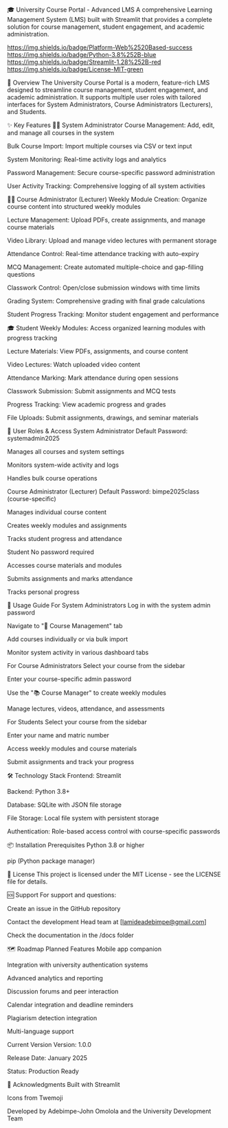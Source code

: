 🎓 University Course Portal - Advanced LMS
A comprehensive Learning Management System (LMS) built with Streamlit that provides a complete solution for course management, student engagement, and academic administration.

https://img.shields.io/badge/Platform-Web%2520Based-success
https://img.shields.io/badge/Python-3.8%252B-blue
https://img.shields.io/badge/Streamlit-1.28%252B-red
https://img.shields.io/badge/License-MIT-green

🚀 Overview
The University Course Portal is a modern, feature-rich LMS designed to streamline course management, student engagement, and academic administration. It supports multiple user roles with tailored interfaces for System Administrators, Course Administrators (Lecturers), and Students.

✨ Key Features
👨‍💼 System Administrator
Course Management: Add, edit, and manage all courses in the system

Bulk Course Import: Import multiple courses via CSV or text input

System Monitoring: Real-time activity logs and analytics

Password Management: Secure course-specific password administration

User Activity Tracking: Comprehensive logging of all system activities

👩‍🏫 Course Administrator (Lecturer)
Weekly Module Creation: Organize course content into structured weekly modules

Lecture Management: Upload PDFs, create assignments, and manage course materials

Video Library: Upload and manage video lectures with permanent storage

Attendance Control: Real-time attendance tracking with auto-expiry

MCQ Management: Create automated multiple-choice and gap-filling questions

Classwork Control: Open/close submission windows with time limits

Grading System: Comprehensive grading with final grade calculations

Student Progress Tracking: Monitor student engagement and performance

🎓 Student
Weekly Modules: Access organized learning modules with progress tracking

Lecture Materials: View PDFs, assignments, and course content

Video Lectures: Watch uploaded video content

Attendance Marking: Mark attendance during open sessions

Classwork Submission: Submit assignments and MCQ tests

Progress Tracking: View academic progress and grades

File Uploads: Submit assignments, drawings, and seminar materials

👥 User Roles & Access
System Administrator
Default Password: systemadmin2025

Manages all courses and system settings

Monitors system-wide activity and logs

Handles bulk course operations

Course Administrator (Lecturer)
Default Password: bimpe2025class (course-specific)

Manages individual course content

Creates weekly modules and assignments

Tracks student progress and attendance

Student
No password required

Accesses course materials and modules

Submits assignments and marks attendance

Tracks personal progress

🎯 Usage Guide
For System Administrators
Log in with the system admin password

Navigate to "🏫 Course Management" tab

Add courses individually or via bulk import

Monitor system activity in various dashboard tabs

For Course Administrators
Select your course from the sidebar

Enter your course-specific admin password

Use the "📚 Course Manager" to create weekly modules

Manage lectures, videos, attendance, and assessments

For Students
Select your course from the sidebar

Enter your name and matric number

Access weekly modules and course materials

Submit assignments and track your progress

🛠 Technology Stack
Frontend: Streamlit

Backend: Python 3.8+

Database: SQLite with JSON file storage

File Storage: Local file system with persistent storage

Authentication: Role-based access control with course-specific passwords

📦 Installation
Prerequisites
Python 3.8 or higher

pip (Python package manager)

📝 License
This project is licensed under the MIT License - see the LICENSE file for details.

🆘 Support
For support and questions:

Create an issue in the GitHub repository

Contact the development Head team at [lamideadebimpe@gmail.com]

Check the documentation in the /docs folder

🗺 Roadmap
Planned Features
Mobile app companion

Integration with university authentication systems

Advanced analytics and reporting

Discussion forums and peer interaction

Calendar integration and deadline reminders

Plagiarism detection integration

Multi-language support

Current Version
Version: 1.0.0

Release Date: January 2025

Status: Production Ready

🙏 Acknowledgments
Built with Streamlit

Icons from Twemoji

Developed by Adebimpe-John Omolola and the University Development Team
